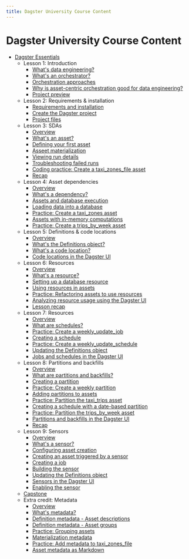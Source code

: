 ```yaml
---
title: Dagster University Course Content
---
```


# Dagster University Course Content

- [Dagster Essentials](/dagster-essentials)
  - Lesson 1: Introduction
    - [What's data engineering?](/dagster-essentials/lesson-1/whats-data-engineering)
    - [What's an orchestrator?](/dagster-essentials/lesson-1/whats-an-orchestrator)
    - [Orchestration approaches](/dagster-essentials/lesson-1/orchestration-approaches)
    - [Why is asset-centric orchestration good for data engineering?](/dagster-essentials/lesson-1/why-is-asset-centric-orchestration-good-for-data-engineering)
    - [Project preview](/dagster-essentials/lesson-1/project-preview)
  - Lesson 2: Requirements & installation
    - [Requirements and installation](/dagster-essentials/lesson-2/requirements-and-installation)
    - [Create the Dagster project](/dagster-essentials/lesson-2/create-dagster-project)
    - [Project files](/dagster-essentials/lesson-2/project-files)
  - Lesson 3: SDAs
    - [Overview](/dagster-essentials/lesson-3/overview)
    - [What's an asset?](/dagster-essentials/lesson-3/whats-an-asset)
    - [Defining your first asset](/dagster-essentials/lesson-3/defining-your-first-asset)
    - [Asseet materialization](/dagster-essentials/lesson-3/asset-materialization)
    - [Viewing run details](/dagster-essentials/lesson-3/viewing-run-details)
    - [Troubleshooting failed runs](/dagster-essentials/lesson-3/troubleshooting-failed-runs)
    - [Coding practice: Create a taxi_zones_file asset](/dagster-essentials/lesson-3/coding-practice-taxi-zones-file-asset)
    - [Recap](/dagster-essentials/lesson-3/recap)
  - Lesson 4: Asset dependencies
    - [Overview](/dagster-essentials/lesson-4/overview)
    - [What's a dependency?](/dagster-essentials/lesson-4/whats-a-dependency)
    - [Assets and database execution](/dagster-essentials/lesson-4/assets-and-database-execution)
    - [Loading data into a database](/dagster-essentials/lesson-4/loading-data-into-a-database)
    - [Practice: Create a taxi_zones asset](/dagster-essentials/lesson-4/coding-practice-taxi-zones-asset)
    - [Assets with in-memory computations](/dagster-essentials/lesson-4/assets-with-in-memory-computations)
    - [Practice: Create a trips_by_week asset](/dagster-essentials/lesson-4/coding-practice-trips-by-week-asset)
  - Lesson 5: Definitions & code locations
    - [Overview](/dagster-essentials/lesson-5/overview)
    - [What's the Definitions object?](/dagster-essentials/lesson-5/whats-the-definitions-object)
    - [What's a code location?](/dagster-essentials/lesson-5/whats-a-code-location)
    - [Code locations in the Dagster UI](/dagster-essentials/lesson-5/code-locations-dagster-ui)
  - Lesson 6: Resources
    - [Overview](/dagster-essentials/lesson-6/overview)
    - [What's a resource?](/dagster-essentials/lesson-6/whats-a-resource)
    - [Setting up a database resource](/dagster-essentials/lesson-6/setting-up-a-database-resource)
    - [Using resources in assets](/dagster-essentials/lesson-6/using-resources-in-assets)
    - [Practice: Refactoring assets to use resources](/dagster-essentials/lesson-6/coding-practice-refactoring-assets)
    - [Analyzing resource usage using the Dagster UI](/dagster-essentials/lesson-6/analyzing-resources-dagster-ui)
    - [Lesson recap](/dagster-essentials/lesson-6/recap)
  - Lesson 7: Resources
    - [Overview](/dagster-essentials/lesson-7/overview)
    - [What are schedules?](/dagster-essentials/lesson-7/what-are-schedules)
    - [Practice: Create a weekly_update_job](/dagster-essentials/lesson-7/coding-practice-weekly-update-job)
    - [Creating a schedule](/dagster-essentials/lesson-7/creating-a-schedule)
    - [Practice: Create a weekly_update_schedule](/dagster-essentials/lesson-7/coding-practice-weekly-update-schedule)
    - [Updating the Definitions object](/dagster-essentials/lesson-7/updating-the-definitions-object)
    - [Jobs and schedules in the Dagster UI](/dagster-essentials/lesson-7/jobs-schedules-dagster-ui)
  - Lesson 8: Partitions and backfills
    - [Overview](/dagster-essentials/lesson-8/overview)
    - [What are partitions and backfills?](/dagster-essentials/lesson-8/what-are-partitions-and-backfills)
    - [Creating a partition](/dagster-essentials/lesson-8/creating-a-partition)
    - [Practice: Create a weekly partition](/dagster-essentials/lesson-8/coding-practice-weekly-partition)
    - [Adding partitions to assets](/dagster-essentials/lesson-8/adding-partitions-to-assets)
    - [Practice: Partition the taxi_trips asset](/dagster-essentials/lesson-8/coding-practice-partition-taxi-trips)
    - [Creating a schedule with a date-based partition](/dagster-essentials/lesson-8/creating-a-schedule-with-a-date-based-partition)
    - [Practice: Partition the trips_by_week asset](/dagster-essentials/lesson-8/coding-practice-partition-trips-by-week)
    - [Partitions and backfills in the Dagster UI](/dagster-essentials/lesson-8/partitions-backfills-dagster-ui)
    - [Recap](/dagster-essentials/lesson-8/recap)
  - Lesson 9: Sensors
    - [Overview](/dagster-essentials/lesson-9/overview)
    - [What's a sensor?](/dagster-essentials/lesson-9/whats-a-sensor)
    - [Configuring asset creation](/dagster-essentials/lesson-9/configuring-asset-creation)
    - [Creating an asset triggered by a sensor](/dagster-essentials/lesson-9/creating-an-asset-triggered-by-a-sensor)
    - [Creating a job](/dagster-essentials/lesson-9/creating-a-job)
    - [Building the sensor](/dagster-essentials/lesson-9/building-the-sensor)
    - [Updating the Definitions object](/dagster-essentials/lesson-9/updating-the-definitions-object)
    - [Sensors in the Dagster UI](/dagster-essentials/lesson-9/sensors-dagster-ui)
    - [Enabling the sensor](/dagster-essentials/lesson-9/enabling-the-sensor)
  - [Capstone](/dagster-essentials/capstone)
  - Extra credit: Metadata
    - [Overview](/dagster-essentials/extra-credit/overview)
    - [What's metadata?](/dagster-essentials/extra-credit/whats-metadata)
    - [Definition metadata - Asset descriptions](/dagster-essentials/extra-credit/definition-metadata-asset-descriptions)
    - [Definition metadata - Asset groups](/dagster-essentials/extra-credit/definition-metadata-asset-groups)
    - [Practice: Grouping assets](/dagster-essentials/extra-credit/coding-practice-grouping-assets)
    - [Materialization metadata](/dagster-essentials/extra-credit/materialization-metadata)
    - [Practice: Add metadata to taxi_zones_file](/dagster-essentials/extra-credit/coding-practice-metadata-taxi-zones-file)
    - [Asset metadata as Markdown](/dagster-essentials/extra-credit/asset-metadata-as-markdown)